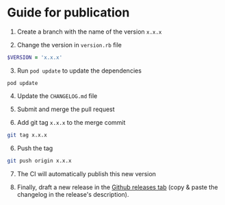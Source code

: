 # Guide for publication

1. Create a branch with the name of the version `x.x.x`

2. Change the version in `version.rb` file
```ruby
$VERSION = 'x.x.x'
```

3. Run `pod update` to update the dependencies
```shell
pod update
```

4. Update the `CHANGELOG.md` file

5. Submit and merge the pull request

6. Add git tag `x.x.x` to the merge commit
```sh
git tag x.x.x
```

6. Push the tag
```sh
git push origin x.x.x
```

7. The CI will automatically publish this new version

8. Finally, draft a new release in the [Github releases tab](https://github.com/ReachFive/reachfive-ios-google/releases) (copy & paste the changelog in the release's description).
